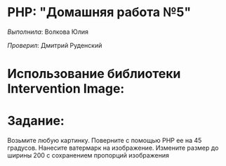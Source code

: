 PHP: "Домашняя работа №5"
==========================

*Выполнила*:  Волкова Юлия

*Проверил*: Дмитрий Руденский

Использование библиотеки Intervention Image:
============================================

Задание:
========
 Возьмите любую картинку. Поверните с помощью PHP ее на 45 градусов.
 Нанесите ватермарк на изображение. Измените размер до ширины 200 с
 сохранением пропорций изображения
